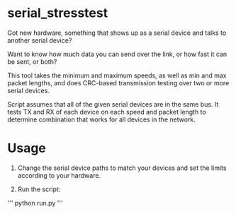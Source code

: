 # serial_stresstest

Got new hardware, something that shows up as a serial device and talks to another serial device?

Want to know how much data you can send over the link, or how fast it can be sent, or both?

This tool takes the minimum and maximum speeds, as well as min and max packet lengths, and does CRC-based transmission testing over two or more serial devices.

Script assumes that all of the given serial devices are in the same bus. It tests TX and RX of each device on each speed and packet length to determine combination that works for all devices in the network.

# Usage

1. Change the serial device paths to match your devices and set the limits according to your hardware.

2. Run the script:

'''
python run.py
'''